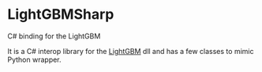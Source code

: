 # LightGBMSharp
C# binding for the LightGBM

It is a C# interop library for the <a href="https://github.com/Microsoft/LightGBM"> LightGBM</a> dll and has a few classes to mimic Python wrapper.
